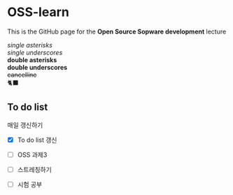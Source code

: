 # OSS-learn 

This is the GitHub page for the **Open Source Sopware development** lecture    
      

*single asterisks*   
_single underscores_   
**double asterisks**   
__double underscores__   
~~cancelline~~   
🐈‍⬛

## To do list
 매일 갱신하기
- [x] To do list 갱신   
- [ ] OSS 과제3   
- [ ] 스트레칭하기   
- [ ] 시험 공부


